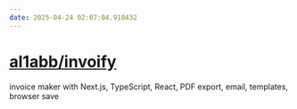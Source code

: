 ```yaml
---
date: 2025-04-24 02:07:04.910432
---
```


# [al1abb/invoify](https://github.com/al1abb/invoify)

invoice maker with Next.js, TypeScript, React, PDF export, email, templates, browser save
